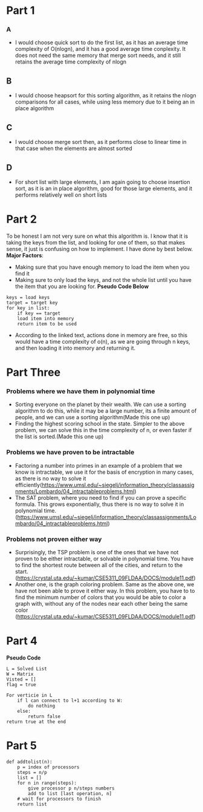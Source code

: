 
# Part 1
### A
- I would choose quick sort to do the first list, as it has an average time complexity of O(nlogn), and it has a good average time conplexity. It does not need the same memory that merge sort needs, and it still retains the average time complexity of nlogn
## B
- I would choose heapsort for this sorting algorithm, as it retains the nlogn comparisons for all cases, while using less memory due to it being an in place algorithm
## C
- I would choose merge sort then, as it performs close to linear time in that case when the elements are almost sorted
## D
- For short list with large elements, I am again going to choose insertion sort, as it is an in place algorithm, good for those large elements, and it performs relatively well on short lists

# Part 2
To be honest I am not very sure on what this algorithm is. I know that it is taking the keys from the list, and looking for one of them, so that makes sense, it just is confusing on how to implement. I have done by best below.
**Major Factors**:
- Making sure that you have enough memory to load the item when you find it
- Making sure to only load the keys, and not the whole list until you have the item that you are looking for.
**Pseudo Code Below**
```
keys = load keys
target = target key
for key in list:
	if key == target
	load item into memory
	return item to be used
```
- According to the linked text, actions done in memory are free, so this would have a time complexity of o(n), as we are going through n keys, and then loading it into memory and returning it.
# Part Three
### Problems where we have them in polynomial time
- Sorting everyone on the planet by their wealth. We can use a sorting algorithm to do this, while it may be a large number, its a finite amount of people, and we can use a sorting algorithm(Made this one up)
- Finding the highest scoring school in the state. Simpler to the above problem, we can solve this in the time complexity of n, or even faster if the list is sorted.(Made this one up)
### Problems we have proven to be intractable
- Factoring a number into primes in an example of a problem that we know is intractable, we use it for the basis of encryption in many cases, as there is no way to solve it efficiently(https://www.umsl.edu/~siegelj/information_theory/classassignments/Lombardo/04_intractableproblems.html)
- The SAT problem, where you need to find if you can prove a specific formula. This grows exponentially, thus there is no way to solve it in polynomial time.(https://www.umsl.edu/~siegelj/information_theory/classassignments/Lombardo/04_intractableproblems.html)
### Problems not proven either way
- Surprisingly, the TSP problem is one of the ones that we have not proven to be either intractable, or solvable in polynomial time. You have to find the shortest route between all of the cities, and return to the start.(https://crystal.uta.edu/~kumar/CSE5311_09FLDAA/DOCS/module11.pdf)
- Another one, is the graph coloring problem. Same as the above one, we have not been able to prove it either way. In this problem, you have to to find the minimum number of colors that you would be able to color a graph with, without any of the nodes near each other being the same color (https://crystal.uta.edu/~kumar/CSE5311_09FLDAA/DOCS/module11.pdf)
# Part 4
**Pseudo Code**
```
L = Solved List
W = Matrix
Visted = []
flag = true

For verticie in L
	if l can connect to l+1 according to W:
		do nothing
	else:
		return false
return true at the end

```

# Part 5
```
def addtolist(n):
	p = index of processors
	steps = n/p
	list = []
	for n in range(steps):
		give processor p n/steps numbers
		add to list [last operation, n]
	# wait for processors to finish
	return list

```